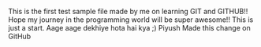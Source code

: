 
This is the first test sample file made by me on learning GIT and GITHUB!!
Hope my journey in the programming world will be super awesome!!
This is just a start.
Aage aage dekhiye hota hai kya ;)
Piyush Made this change on GitHub

